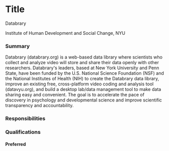 # Title

Databrary

Institute of Human Development and Social Change, NYU

### Summary

Databrary (databrary.org) is a web-based data library where scientists who collect and analyze video will store and share their data openly with other researchers.
Databrary's leaders, based at New York University and Penn State, have been funded by the U.S. National Science Foundation (NSF) and the National Institutes of Health (NIH) to create the Databrary data library, improve an existing free, cross-platform video coding and analysis tool (datavyu.org), and build a desktop lab/data management tool to make data sharing easy and convenient.
The goal is to accelerate the pace of discovery in psychology and developmental science and improve scientific transparency and accountability.

### Responsibilities

### Qualifications

#### Preferred

